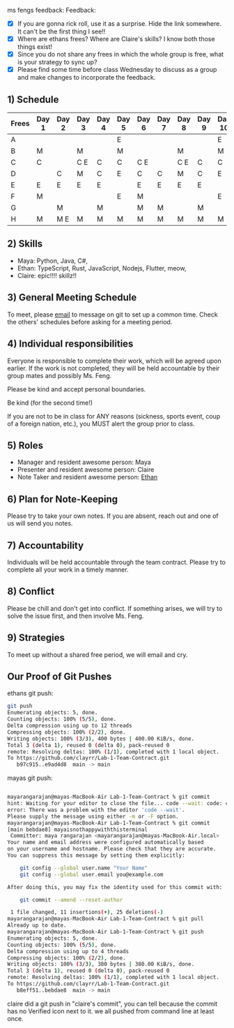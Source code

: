 ms fengs feedback:
Feedback: 

- [x] If you are gonna rick roll, use it as a surprise. Hide the link somewhere. It can't be the first thing I see!! 
- [x] Where are ethans frees? Where are Claire's skills? I know both those things exist! 
- [x] Since you do not share any frees in which the whole group is free, what is your strategy to sync up? 
- [x] Please find some time before class Wednesday to discuss as a group and make changes to incorporate the feedback.

## 1) Schedule

| Frees | Day 1 | Day 2 | Day 3 | Day 4 | Day 5 | Day 6 | Day 7 | Day 8 | Day 9 | Day 10 |
|-------|-------|-------|-------|-------|-------|-------|-------|-------|-------|--------|
| A     |       |       |       |       | E     |       |       |       |       | E      |
| B     | M     |       | M     |       | M     |       |       | M     |       | M      |
| C     | C     |       | C E   | C     | C     | C E   |       | C E   | C     | C      |
| D     |       | C     | M     | C     | E     | C     | C     | M     | C     | E      |
| E     | E     | E     | E     | E     |       | E     | E     | E     | E     |        |
| F     | M     |       |       |       | E     | M     |       |       |       | E      |
| G     |       | M     |       | M     |       | M     | M     |       | M     |        |
| H     | M     | M E   | M     | M     | M     | M     | M     | M     | M     | M      |

## 2) Skills 
* Maya: Python, Java, C#,
* Ethan: TypeScript, Rust, JavaScript, Nodejs, Flutter, meow,
* Claire: epic!!!! skillz!!

## 3) General Meeting Schedule
To meet, please [email](https://www.youtube.com/watch?v=dQw4w9WgXcQ) to message on git to set up a common time. Check the others' schedules before asking for a meeting period.

## 4) Individual responsibilities

Everyone is responsible to complete their work, which will be agreed upon earlier. If the work is not completed, they will be held accountable by their group mates and possibly Ms. Feng. 

Please be kind and accept personal boundaries. 

Be kind (for the second time!)

If you are not to be in class for ANY reasons (sickness, sports event, coup of a foreign nation, etc.), you MUST alert the group prior to class.  

## 5) Roles

* Manager and resident awesome person: Maya
* Presenter and resident awesome person: Claire
* Note Taker and resident awesome person: [Ethan](https://www.youtube.com/watch?v=M5V_IXMewl4)

## 6) Plan for Note-Keeping

Please try to take your own notes. If you are absent, reach out and one of us will send you notes. 

## 7) Accountability

Individuals will be held accountable through the team contract. Please try to complete all your work in a timely manner. 

## 8) Conflict

Please be chill and don't get into conflict. If something arises, we will try to solve the issue first, and then involve Ms. Feng. 

## 9) Strategies

To meet up without a shared free period, we will email and cry.

## Our Proof of Git Pushes

ethans git push:

```sh
git push
Enumerating objects: 5, done.
Counting objects: 100% (5/5), done.
Delta compression using up to 12 threads
Compressing objects: 100% (2/2), done.
Writing objects: 100% (3/3), 400 bytes | 400.00 KiB/s, done.
Total 3 (delta 1), reused 0 (delta 0), pack-reused 0
remote: Resolving deltas: 100% (1/1), completed with 1 local object.
To https://github.com/clayrr/Lab-1-Team-Contract.git
   b97c915..e9ad4d8  main -> main
```

mayas git push: 

```sh

mayarangarajan@mayas-MacBook-Air Lab-1-Team-Contract % git commit
hint: Waiting for your editor to close the file... code --wait: code: command not found
error: There was a problem with the editor 'code --wait'.
Please supply the message using either -m or -F option.
mayarangarajan@mayas-MacBook-Air Lab-1-Team-Contract % git commit
[main bebdae8] mayaisnothappywiththisterminal
 Committer: maya rangarajan <mayarangarajan@mayas-MacBook-Air.local>
Your name and email address were configured automatically based
on your username and hostname. Please check that they are accurate.
You can suppress this message by setting them explicitly:

    git config --global user.name "Your Name"
    git config --global user.email you@example.com

After doing this, you may fix the identity used for this commit with:

    git commit --amend --reset-author

 1 file changed, 11 insertions(+), 25 deletions(-)
mayarangarajan@mayas-MacBook-Air Lab-1-Team-Contract % git pull 
Already up to date.
mayarangarajan@mayas-MacBook-Air Lab-1-Team-Contract % git push
Enumerating objects: 5, done.
Counting objects: 100% (5/5), done.
Delta compression using up to 4 threads
Compressing objects: 100% (2/2), done.
Writing objects: 100% (3/3), 380 bytes | 380.00 KiB/s, done.
Total 3 (delta 1), reused 0 (delta 0), pack-reused 0
remote: Resolving deltas: 100% (1/1), completed with 1 local object.
To https://github.com/clayrr/Lab-1-Team-Contract.git
   b8eff51..bebdae8  main -> main

```


claire did a git push in "claire's commit", you can tell because the commit has no Verified icon next to it.
we all pushed from command line at least once.
